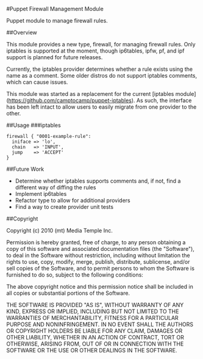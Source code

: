 #Puppet Firewall Management Module

Puppet module to manage firewall rules.

##Overview

This module provides a new type, firewall, for managing firewall rules. Only iptables is supported at the moment, though ip6tables, ipfw, pf, and ipf support is planned for future releases.

Currently, the iptables provider determines whether a rule exists using the name as a comment. Some older distros do not support iptables comments, which can cause issues.

This module was started as a replacement for the current [iptables module] (https://github.com/camptocamp/puppet-iptables). As such, the interface has been left intact to allow users to easily migrate from one provider to the other.

##Usage
###iptables

    firewall { "0001-example-rule":
      iniface => 'lo',
      chain   => 'INPUT',
      jump    => 'ACCEPT'
    }

##Future Work

- Determine whether iptables supports comments and, if not, find a different way of diffing the rules
- Implement ip6tables
- Refactor type to allow for additional providers
- Find a way to create provider unit tests

##Copyright

Copyright (c) 2010 (mt) Media Temple Inc.

Permission is hereby granted, free of charge, to any person obtaining a copy
of this software and associated documentation files (the "Software"), to deal
in the Software without restriction, including without limitation the rights
to use, copy, modify, merge, publish, distribute, sublicense, and/or sell
copies of the Software, and to permit persons to whom the Software is
furnished to do so, subject to the following conditions:

The above copyright notice and this permission notice shall be included in
all copies or substantial portions of the Software.

THE SOFTWARE IS PROVIDED "AS IS", WITHOUT WARRANTY OF ANY KIND, EXPRESS OR
IMPLIED, INCLUDING BUT NOT LIMITED TO THE WARRANTIES OF MERCHANTABILITY,
FITNESS FOR A PARTICULAR PURPOSE AND NONINFRINGEMENT. IN NO EVENT SHALL THE
AUTHORS OR COPYRIGHT HOLDERS BE LIABLE FOR ANY CLAIM, DAMAGES OR OTHER
LIABILITY, WHETHER IN AN ACTION OF CONTRACT, TORT OR OTHERWISE, ARISING FROM,
OUT OF OR IN CONNECTION WITH THE SOFTWARE OR THE USE OR OTHER DEALINGS IN
THE SOFTWARE.

